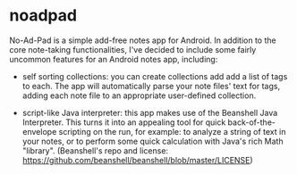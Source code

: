 # noadpad
No-Ad-Pad is a simple add-free notes app for Android. In addition to the core note-taking functionalities, 
I've decided to include some fairly uncommon features for an Android notes app, including:

- self sorting collections: you can create collections add add a list of tags to each.
 The app will automatically parse your note files' text for tags, adding each note 
 file to an appropriate user-defined collection.
 
- script-like Java interpreter: this app makes use of the Beanshell Java Interpreter. This turns 
it into an appealing tool for quick back-of-the-envelope scripting on the run, for example: 
to analyze a string of text in your notes, or to perform some quick calculation with Java's rich Math "library".
(Beanshell's repo and license: https://github.com/beanshell/beanshell/blob/master/LICENSE)
